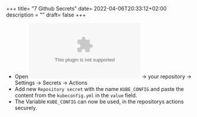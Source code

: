 +++
title= "7 Github Secrets"
date= 2022-04-06T20:33:12+02:00
description = ""
draft= false
+++

- Open ![github.com](www.github.com) -> your repository -> Settings -> Secrets -> Actions
- Add new `Repository secret` with the name `KUBE_CONFIG` and paste the content from the `kubeconfig.yml` in the `value` field.
- The Variable `KUBE_CONFIG` can now be used, in the repositorys actions securely.
